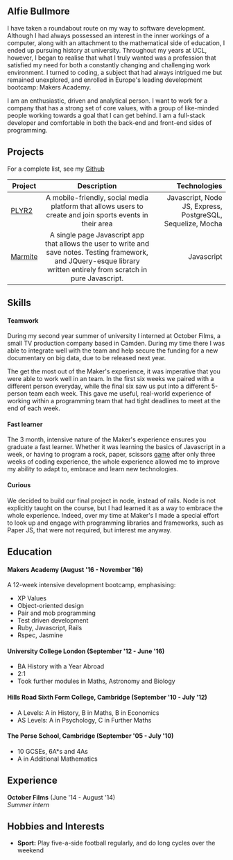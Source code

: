 ## Alfie Bullmore

I have taken a roundabout route on my way to software development. Although I had always possessed an interest in the inner workings of a computer, along with an attachment to the mathematical side of education, I ended up pursuing history at university. Throughout my years at UCL, however, I began to realise that what I truly wanted was a profession that satisfied my need for both a constantly changing and challenging work environment. I turned to coding, a subject that had always intrigued me but remained unexplored, and enrolled in Europe's leading development bootcamp: Makers Academy.

I am an enthusiastic, driven and analytical person. I want to work for a company that has a strong set of core values, with a group of like-minded people working towards a goal that I can get behind. I am a full-stack developer and comfortable in both the back-end and front-end sides of programming.


## Projects

For a complete list, see my [Github](https://github.com/alfie-ab)

| Project        | Description           | Technologies  |
| ------------- |:-------------:| -----:|
| [PLYR2](https://github.com/peter-miklos/plyr2)      | A mobile-friendly, social media platform that allows users to create and join sports events in their area | Javascript, Node JS, Express, PostgreSQL, Sequelize, Mocha |
| [Marmite](https://github.com/alfie-ab/marmite_project)      | A single page Javascript app that allows the user to write and save notes. Testing framework, and JQuery-esque library written entirely from scratch in pure Javascript.       |   Javascript |


## Skills

#### Teamwork

During my second year summer of university I interned at October Films, a small TV production company based in Camden. During my time there I was able to integrate well with the team and help secure the funding for a new documentary on big data, due to be released next year.

The get the most out of the Maker's experience, it was imperative that you were able to work well in an team. In the first six weeks we paired with a different person everyday, while the final six saw us put into a different 5-person team each week. This gave me useful, real-world experience of working within a programming team that had tight deadlines to meet at the end of each week.

#### Fast learner

The 3 month, intensive nature of the Maker's experience ensures you graduate a fast learner. Whether it was learning the basics of Javascript in a week, or having to program a rock, paper, scissors [game](https://github.com/alfie-ab/rps-challenge) after only three weeks of coding experience, the whole experience allowed me to improve my ability to adapt to, embrace and learn new technologies.

#### Curious

We decided to build our final project in node, instead of rails. Node is not explicitly taught on the course, but I had learned it as a way to embrace the whole experience. Indeed, over my time at Maker's I made a special effort to look up and engage with programming libraries and frameworks, such as Paper JS, that were not required, but interest me anyway.

## Education

#### Makers Academy (August '16 - November '16)

A 12-week intensive development bootcamp, emphasising:

- XP Values
- Object-oriented design
- Pair and mob programming
- Test driven development
- Ruby, Javascript, Rails
- Rspec, Jasmine

#### University College London (September '12 - June '16)

- BA History with a Year Abroad
- 2:1
- Took further modules in Maths, Astronomy and Biology

#### Hills Road Sixth Form College, Cambridge (September '10 - July '12)

- A Levels: A in History, B in Maths, B in Economics
- AS Levels: A in Psychology, C in Further Maths


#### The Perse School, Cambridge (September '05 - July '10)

- 10 GCSEs, 6A*s and 4As
- A in Additional Mathematics

## Experience

**October Films** (June '14 - August '14)    
*Summer intern*  

## Hobbies and Interests

- **Sport:** Play five-a-side football regularly, and do long cycles over the weekend
